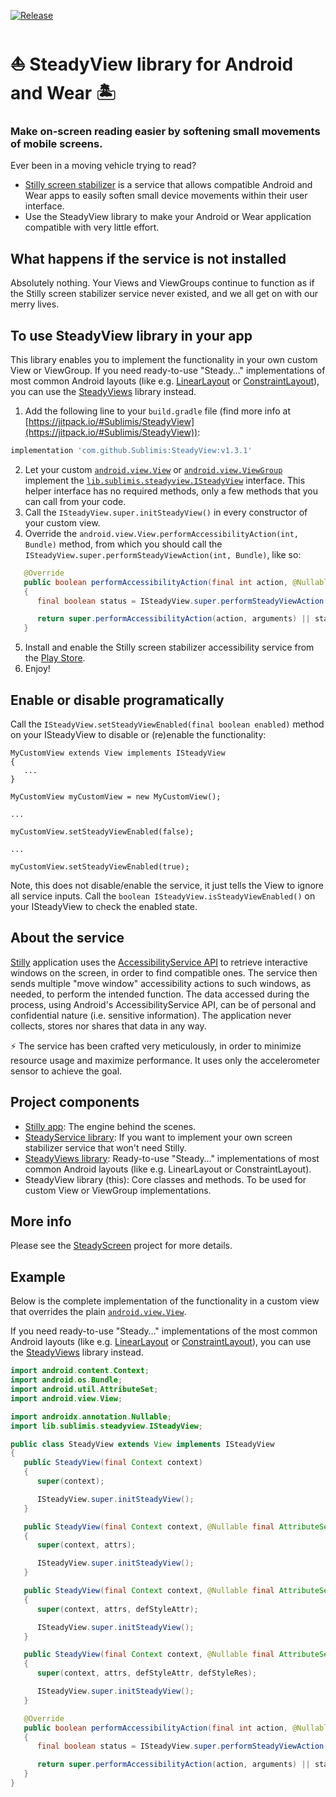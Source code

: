 [![Release](https://jitpack.io/v/Sublimis/SteadyView.svg)](https://jitpack.io/#Sublimis/SteadyView)

# ⛵ SteadyView library for Android and Wear 🏝️

### Make on-screen reading easier by softening small movements of mobile screens.


Ever been in a moving vehicle trying to read?


- [Stilly screen stabilizer](https://github.com/Sublimis/SteadyScreen/) is a service that allows compatible Android and Wear apps to easily soften small device movements within their user interface.
- Use the SteadyView library to make your Android or Wear application compatible with very little effort.


## What happens if the service is not installed

Absolutely nothing. Your Views and ViewGroups continue to function as if the Stilly screen stabilizer service never existed, and we all get on with our merry lives.


## To use SteadyView library in your app

This library enables you to implement the functionality in your own custom View or ViewGroup. If you need ready-to-use "Steady…" implementations of most common Android layouts (like e.g. [LinearLayout](https://developer.android.com/reference/android/widget/LinearLayout) or [ConstraintLayout](https://developer.android.com/jetpack/androidx/releases/constraintlayout)), you can use the [SteadyViews](https://github.com/Sublimis/SteadyViews) library instead.


1. Add the following line to your `build.gradle` file (find more info at [https://jitpack.io/#Sublimis/SteadyView](https://jitpack.io/#Sublimis/SteadyView)):

```groovy
implementation 'com.github.Sublimis:SteadyView:v1.3.1'
```
2. Let your custom [`android.view.View`](https://developer.android.com/reference/android/view/View) or [`android.view.ViewGroup`](https://developer.android.com/reference/android/view/ViewGroup) implement the [`lib.sublimis.steadyview.ISteadyView`](https://github.com/Sublimis/SteadyView/blob/master/app/src/main/java/lib/sublimis/steadyview/ISteadyView.java) interface. This helper interface has no required methods, only a few methods that you can call from your code.
3. Call the `ISteadyView.super.initSteadyView()` in every constructor of your custom view.
4. Override the `android.view.View.performAccessibilityAction(int, Bundle)` method, from which you should call the `ISteadyView.super.performSteadyViewAction(int, Bundle)`, like so:
```java
   @Override
   public boolean performAccessibilityAction(final int action, @Nullable final Bundle arguments)
   {
      final boolean status = ISteadyView.super.performSteadyViewAction(action, arguments);

      return super.performAccessibilityAction(action, arguments) || status;
   }
```
5. Install and enable the Stilly screen stabilizer accessibility service from the [Play Store](https://play.google.com/store/apps/details?id=com.sublimis.steadyscreen).
6. Enjoy!


## Enable or disable programatically

Call the `ISteadyView.setSteadyViewEnabled(final boolean enabled)` method on your ISteadyView to disable or (re)enable the functionality:

```
MyCustomView extends View implements ISteadyView
{
   ...
}

MyCustomView myCustomView = new MyCustomView();

...

myCustomView.setSteadyViewEnabled(false);

...

myCustomView.setSteadyViewEnabled(true);
```

Note, this does not disable/enable the service, it just tells the View to ignore all service inputs.
Call the `boolean ISteadyView.isSteadyViewEnabled()` on your ISteadyView to check the enabled state.


## About the service

[Stilly](https://play.google.com/store/apps/details?id=com.sublimis.steadyscreen) application uses the [AccessibilityService API](https://developer.android.com/reference/android/accessibilityservice/AccessibilityService) to retrieve interactive windows on the screen, in order to find compatible ones. The service then sends multiple "move window" accessibility actions to such windows, as needed, to perform the intended function. The data accessed during the process, using Android's AccessibilityService API, can be of personal and confidential nature (i.e. sensitive information). The application never collects, stores nor shares that data in any way.

⚡ The service has been crafted very meticulously, in order to minimize resource usage and maximize performance. It uses only the accelerometer sensor to achieve the goal.


## Project components

- [Stilly app](https://play.google.com/store/apps/details?id=com.sublimis.steadyscreen): The engine behind the scenes.
- [SteadyService library](https://github.com/Sublimis/SteadyService): If you want to implement your own screen stabilizer service that won't need Stilly.
- [SteadyViews library](https://github.com/Sublimis/SteadyViews): Ready-to-use "Steady…" implementations of most common Android layouts (like e.g. LinearLayout or ConstraintLayout).
- SteadyView library (this): Core classes and methods. To be used for custom View or ViewGroup implementations.


## More info

Please see the [SteadyScreen](https://github.com/Sublimis/SteadyScreen) project for more details.


## Example

Below is the complete implementation of the functionality in a custom view that overrides the plain [`android.view.View`](https://developer.android.com/reference/android/view/View).

If you need ready-to-use "Steady…" implementations of the most common Android layouts (like e.g. [LinearLayout](https://developer.android.com/reference/android/widget/LinearLayout) or [ConstraintLayout](https://developer.android.com/jetpack/androidx/releases/constraintlayout)), you can use the [SteadyViews](https://github.com/Sublimis/SteadyViews) library instead.

```java
import android.content.Context;
import android.os.Bundle;
import android.util.AttributeSet;
import android.view.View;

import androidx.annotation.Nullable;
import lib.sublimis.steadyview.ISteadyView;

public class SteadyView extends View implements ISteadyView
{
   public SteadyView(final Context context)
   {
      super(context);

      ISteadyView.super.initSteadyView();
   }

   public SteadyView(final Context context, @Nullable final AttributeSet attrs)
   {
      super(context, attrs);

      ISteadyView.super.initSteadyView();
   }

   public SteadyView(final Context context, @Nullable final AttributeSet attrs, final int defStyleAttr)
   {
      super(context, attrs, defStyleAttr);

      ISteadyView.super.initSteadyView();
   }

   public SteadyView(final Context context, @Nullable final AttributeSet attrs, final int defStyleAttr, final int defStyleRes)
   {
      super(context, attrs, defStyleAttr, defStyleRes);

      ISteadyView.super.initSteadyView();
   }

   @Override
   public boolean performAccessibilityAction(final int action, @Nullable final Bundle arguments)
   {
      final boolean status = ISteadyView.super.performSteadyViewAction(action, arguments);

      return super.performAccessibilityAction(action, arguments) || status;
   }
}
```
